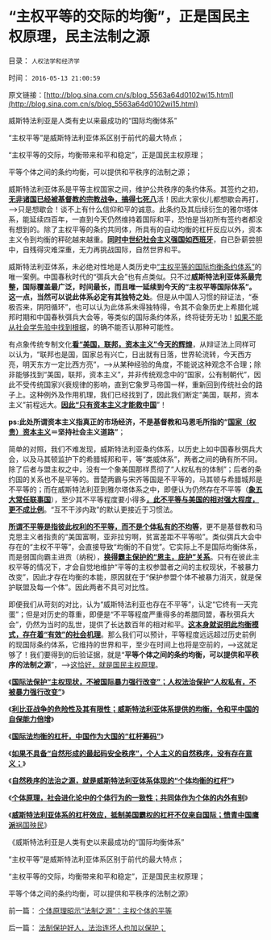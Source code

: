 # “主权平等的交际的均衡”，正是国民主权原理，民主法制之源

目录： `人权法学和经济学` 

时间： `2016-05-13 21:00:59` 

原文链接：[http://blog.sina.com.cn/s/blog_5563a64d0102wi15.html](http://blog.sina.com.cn/s/blog_5563a64d0102wi15.html)

威斯特法利亚是人类有史以来最成功的“国际均衡体系”

“主权平等”是威斯特法利亚体系区别于前代的最大特点；

“主权平等的交际，均衡带来和平和稳定”，正是国民主权原理；

平等个体之间的条约均衡，可以提供和平秩序的法制之源；

威斯特法利亚体系是平等主权国家之间，维护公共秩序的条约体系。其签约之初，[**无非诸国已经被基督教的宗教战争，搞得七死八**](../../../2013/4/13/圣徒战术的“非暴力”与残酷的宗教战争的逻辑关联；.md)活！因此大家伙儿都想歇会再打，——>只是想歇会！谈不上有什么信仰和平的诚意。此条约及其后续衍生的雅尔塔体系，能延续四百年，一直到今天仍然维持着国际和平，恐怕是当初所有签约者都没有想到的。除了主权平等的条约共同体，所具有的自动均衡的杠杆反应以外，资本主义令到均衡的秤砣越来越重。[**同时中世纪社会主义强国如西班牙**](../../../2014/12/4/西班牙王位继承战争，法国和西班牙的失算；.md)，自已卧薪尝胆中，自残得灾难深重，无力再挑战国际，自然世界和平。

威斯特法利亚体系，未必绝对性地是人类历史中[“主权平等的国际均衡条约体系”](../../../2016/5/7/利比亚战争的危险性，及对中国而言，危险的有限性；.md)的唯一案例。中国春秋时代的“弭兵大会”也有点类似。只不过**威斯特法利亚体系最完整，国际覆盖最广泛，时间最长，而且唯一延续到今天的“主权平等国际体系”。这一点，当然可以说此体系必定有其独特之处**。但是从中国人习惯的辩证法，“泰极否来，阴阳循环”，也可以认为此体系未得独特得，令其不会象历史上希腊化城邦时期和中国春秋弭兵大会等，等类似的国际条约体系，终将徒劳无功！[如果不能从社会学先验中找到根据](../../../2016/1/11/实体历史学不是“借古喻今”，而是“古今通判”.md)，的确不能否认那种可能性。

有点象传统专制文化[**看“美国，联邦，资本主义”今天的辉煌**](../../../2015/11/22/世界贸易组织正在促成“世界联邦”的政治进程；.md)，从辩证法上同样可以认为，“联邦也是国，国家总有兴亡，日出就有日落，世界轮流转，今天西方亮，明天东方一定比西方亮”，——>从某种经验的角度，不能说这种观念不合理；除非能够找到“美国，联邦，资本主义”，并非传统观念中的“国家，公有制朝代”，因此不受传统国家兴衰规律的影响，直到它象罗马帝国一样，重新回到传统社会的路子上。这种例外及作用机理，我们已经找到了，因此我们断定“美国，联邦，资本主义”前程远大。[**因此“只有资本主义才能救中国**](../../../2016/4/25/威斯特法利亚体系，证伪“中华受害者情结”.md)”！

**ps:此处所谓资本主义指真正的市场经济，不是基督教和马恩毛所指的“[**国家（权贵）资本主义**](../../../2009/7/22/泥足巨人的垄断是否需要反垄断.md)＝坚持社会主义道路”**；

简单的对照，我们不难发现，威斯特法利亚条约体系，以历史上如中国春秋弭兵大会，以及马其顿监护下的希腊城邦和平，等“类威体系”，两者之间的确有所不同。除了后者与盟主权之中，没有一个象美国那样贯彻了“人权私有的体制”；后者的条约国的关系也不是平等的。晋楚两霸与宋齐等国是不平等的，马其顿与希腊城邦是不平等的；而在威斯特法利亚到雅尔塔体系之中，即便认为仍然存在不平等（[**象五大常任联事国**](../../../2011/4/15/联合国民主的合法性和五大国.md)），至少其不平等程度要小得多[**，此不平等与美国的相对强大程度，更不成比例**](../../../2016/5/4/美国若是国际警察，就不是霸权主义，门罗宣言的两个阶段；.md)。“互不干涉内政”的默认更接近于习惯法。

[**所谓不平等是指彼此权利的不平等，而不是个体私有的不均等**](../../../2014/9/24/“人人平等”的逻辑前提是“默认权益”的不对等.md)，更不是基督教和马克思主义者指责的“美国富啊，亚非拉穷啊，贫富差距不平等啦”。类似弭兵大会中存在的“主权不平等”，会直接导致“均衡的不自觉”。它实际上不是国际均衡体系，而是弱国向霸主进贡（纳税），[**换得霸主保护的“恩主，庇护”关系**](../../../2010/6/9/罗马如出现在战国将如何统一中国？.md)。只有在彼此主权平等的情况下，才会自觉地维护“平等的主权参盟者之间的主权现状，不被暴力改变”，因此才存在均衡的本能，原因就在于“保护参盟个体不被暴力消灭，就是保护联盟及每一个体”。因此两者不具可对比性。

即便我们从苛刻的对比，认为“威斯特法利亚也存在不平等”，认定“它终有一天完蛋”；但是对历史的尊重，即便是“不平等程度严重得多的希腊同盟，春秋弭兵大会”，仍然为当时的乱世，提供了长达数百年的相对和平。[**这本身就说明此均衡模式，存在着“有效”的社会机理**](../../../2016/4/23/威斯特法利亚条约体系，国际和平和联邦民主的里程碑；.md)。那么我们可以预计，平等程度远远超过历史前例的现国际条约体系，它维持的世界和平，至少在时间上也将是空前的，——>这就足够了！我们要得到的后验证据，就是“**平等个体之间的条约均衡，可以提供和平秩序的法制之源**”，——>[这恰好，就是国民主权原理](../../../2014/12/7/国民主权原理被忽略，国民主权所有人缺失，及其国际惯例.md)。

《[**国际法保护“主权现状，不被国际暴力强行改变”；人权法治保护“人权私有，不被暴力强行改变”**](../../../2016/5/6/国际法的均衡体系，阻止了“帝国主义亡我之心”.md)》

《[**利比亚战争的危险性及其有限性；威斯特法利亚体系提供的均衡，令和平中国的自保能力倍增**](../../../2016/5/7/利比亚战争的危险性，及对中国而言，危险的有限性；.md)》

《[**国际法均衡的杠杆，中国作为大国的“杠杆筹码”**](../../../2016/5/8/国际法均衡的杠杆，中国作为大国的“杠杆筹码”；.md)》

《[**如果不具备“自然形成的最起码安全秩序”，个人主义的自然秩序，没有存在意义；**](../../../2016/5/9/与生俱来的动物本能，最基本秩序的安全需求；.md)》

《[**自然秩序的法治之源，就是威斯特法利亚体系体现的“个体均衡的杠杆”**](../../../2016/5/10/左派“反对自由”，只是信仰“某种公共秩序”.md)》

《[**个体原理，社会进化论中的个体行为的一致性；共同体作为个体的内外有别**](../../../2016/5/11/个体原理，社会进化论中的个体行为的一致性；.md)》

《[**威斯特法利亚体系的杠杆效应，抵制美国霸权的杠杆不仅来自国际；愤青中国鹰派**祸国殃民](../../../2016/5/12/愤青，才是中华民族最凶恶的敌人.md)》

《威斯特法利亚是人类有史以来最成功的“国际均衡体系”

“主权平等”是威斯特法利亚体系区别于前代的最大特点；

“主权平等的交际，均衡带来和平和稳定”，正是国民主权原理；

平等个体之间的条约均衡，可以提供和平秩序的法制之源》

前一篇： [个体原理昭示“法制之源”：主权个体的平等](../../../2016/5/14/个体原理昭示“法制之源”：主权个体的平等.md)

后一篇： [法制保护好人，法治连坏人也加以保护；](../../../2016/5/12/法制保护好人，法治连坏人也加以保护；.md)

